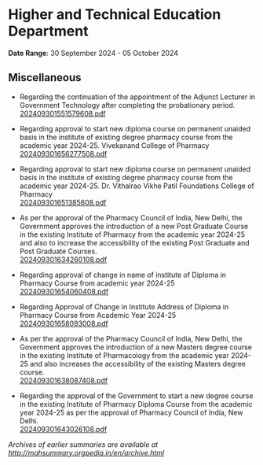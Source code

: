 # Higher and Technical Education Department

**Date Range**: 30 September 2024 - 05 October 2024


## Miscellaneous
- Regarding the continuation of the appointment of the Adjunct Lecturer in Government Technology after completing the probationary period.\
  [202409301551579608.pdf](https://gr.maharashtra.gov.in/Site/Upload/Government%20Resolutions/English/202409301551579608.pdf)

- Regarding approval to start new diploma course on permanent unaided basis in the institute of existing degree pharmacy course from the academic year 2024-25.  Vivekanand College of Pharmacy\
  [202409301656277508.pdf](https://gr.maharashtra.gov.in/Site/Upload/Government%20Resolutions/English/202409301656277508.pdf)

- Regarding approval to start new diploma course on permanent unaided basis in the institute of existing degree pharmacy course from the academic year 2024-25.  Dr. Vithalrao Vikhe Patil Foundations College of Pharmacy\
  [202409301651385608.pdf](https://gr.maharashtra.gov.in/Site/Upload/Government%20Resolutions/English/202409301651385608.pdf)

- As per the approval of the Pharmacy Council of India, New Delhi, the Government approves the introduction of a new Post Graduate Course in the existing Institute of Pharmacy from the academic year 2024-25 and also to increase the accessibility of the existing Post Graduate and Post Graduate Courses.\
  [202409301634260108.pdf](https://gr.maharashtra.gov.in/Site/Upload/Government%20Resolutions/English/202409301634260108.pdf)

- Regarding approval of change in name of institute of Diploma in Pharmacy Course from academic year 2024-25\
  [202409301654060408.pdf](https://gr.maharashtra.gov.in/Site/Upload/Government%20Resolutions/English/202409301654060408.pdf)

- Regarding Approval of Change in Institute Address of Diploma in Pharmacy Course from Academic Year 2024-25\
  [202409301658093008.pdf](https://gr.maharashtra.gov.in/Site/Upload/Government%20Resolutions/English/202409301658093008.pdf)

- As per the approval of the Pharmacy Council of India, New Delhi, the Government approves the introduction of a new Masters degree course in the existing Institute of Pharmacology from the academic year 2024-25 and also increases the accessibility of the existing Masters degree course.\
  [202409301638087408.pdf](https://gr.maharashtra.gov.in/Site/Upload/Government%20Resolutions/English/202409301638087408.pdf)

- Regarding the approval of the Government to start a new degree course in the existing Institute of Pharmacy Diploma Course from the academic year 2024-25 as per the approval of Pharmacy Council of India, New Delhi.\
  [202409301643026108.pdf](https://gr.maharashtra.gov.in/Site/Upload/Government%20Resolutions/English/202409301643026108.pdf)


*Archives of earlier summaries are available at http://mahsummary.orgpedia.in/en/archive.html*